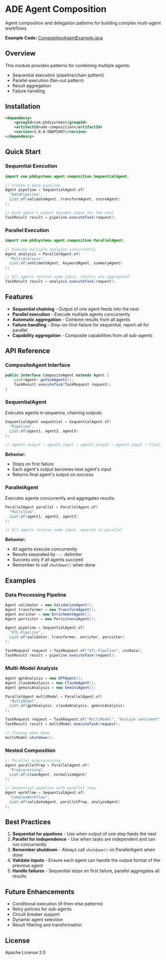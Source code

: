 # ADE Agent Composition

Agent composition and delegation patterns for building complex multi-agent workflows.

**Example Code:** [CompositionAgentExample.java](../../examples/src/main/java/com/phdsystems/agent/examples/CompositionAgentExample.java)

## Overview

This module provides patterns for combining multiple agents:
- Sequential execution (pipeline/chain pattern)
- Parallel execution (fan-out pattern)
- Result aggregation
- Failure handling

## Installation

```xml
<dependency>
    <groupId>com.phdsystems</groupId>
    <artifactId>ade-composition</artifactId>
    <version>1.0.0-SNAPSHOT</version>
</dependency>
```

## Quick Start

### Sequential Execution

```java
import com.phdsystems.agent.composition.SequentialAgent;

// Create a data pipeline
Agent pipeline = SequentialAgent.of(
  "DataPipeline",
  List.of(validateAgent, transformAgent, storeAgent)
);

// Each agent's output becomes input for the next
TaskResult result = pipeline.executeTask(request);
```

### Parallel Execution

```java
import com.phdsystems.agent.composition.ParallelAgent;

// Execute multiple analyses concurrently
Agent analysis = ParallelAgent.of(
  "MultiAnalysis",
  List.of(sentimentAgent, keywordAgent, summaryAgent)
);

// All agents receive same input, results are aggregated
TaskResult result = analysis.executeTask(request);
```

## Features

- **Sequential chaining** - Output of one agent feeds into the next
- **Parallel execution** - Execute multiple agents concurrently
- **Automatic aggregation** - Combine results from all agents
- **Failure handling** - Stop-on-first-failure for sequential, report-all for parallel
- **Capability aggregation** - Composite capabilities from all sub-agents

## API Reference

### CompositeAgent Interface

```java
public interface CompositeAgent extends Agent {
    List<Agent> getSubAgents();
    TaskResult executeTask(TaskRequest request);
}
```

### SequentialAgent

Executes agents in sequence, chaining outputs:

```java
SequentialAgent sequential = SequentialAgent.of(
  "Pipeline",
  List.of(agent1, agent2, agent3)
);

// agent1.output → agent2.input → agent2.output → agent3.input → final.output
```

**Behavior:**
- Stops on first failure
- Each agent's output becomes next agent's input
- Returns final agent's output on success

### ParallelAgent

Executes agents concurrently and aggregates results:

```java
ParallelAgent parallel = ParallelAgent.of(
  "MultiTask",
  List.of(agent1, agent2, agent3)
);

// All agents receive same input, execute in parallel
```

**Behavior:**
- All agents execute concurrently
- Results separated by `---` delimiter
- Success only if all agents succeed
- Remember to call `shutdown()` when done

## Examples

### Data Processing Pipeline

```java
Agent validator = new ValidationAgent();
Agent transformer = new TransformAgent();
Agent enricher = new EnrichmentAgent();
Agent persister = new PersistenceAgent();

Agent pipeline = SequentialAgent.of(
  "ETL-Pipeline",
  List.of(validator, transformer, enricher, persister)
);

TaskRequest request = TaskRequest.of("ETL-Pipeline", csvData);
TaskResult result = pipeline.executeTask(request);
```

### Multi-Model Analysis

```java
Agent gptAnalysis = new GPTAgent();
Agent claudeAnalysis = new ClaudeAgent();
Agent geminiAnalysis = new GeminiAgent();

ParallelAgent multiModel = ParallelAgent.of(
  "MultiModel",
  List.of(gptAnalysis, claudeAnalysis, geminiAnalysis)
);

TaskRequest request = TaskRequest.of("MultiModel", "Analyze sentiment");
TaskResult result = multiModel.executeTask(request);

// Cleanup when done
multiModel.shutdown();
```

### Nested Composition

```java
// Parallel preprocessing
Agent parallelPrep = ParallelAgent.of(
  "Preprocessing",
  List.of(cleanAgent, normalizeAgent)
);

// Sequential pipeline with parallel step
Agent workflow = SequentialAgent.of(
  "ComplexWorkflow",
  List.of(validateAgent, parallelPrep, analyzeAgent)
);
```

## Best Practices

1. **Sequential for pipelines** - Use when output of one step feeds the next
2. **Parallel for independence** - Use when tasks are independent and can run concurrently
3. **Remember shutdown** - Always call `shutdown()` on ParallelAgent when done
4. **Validate inputs** - Ensure each agent can handle the output format of the previous agent
5. **Handle failures** - Sequential stops on first failure, parallel aggregates all results

## Future Enhancements

- Conditional execution (if-then-else patterns)
- Retry policies for sub-agents
- Circuit breaker support
- Dynamic agent selection
- Result filtering and transformation

## License

Apache License 2.0
